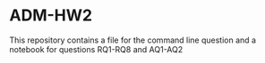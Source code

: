 # ADM-HW2
This repository contains a file for the command line question and a notebook for questions RQ1-RQ8 and AQ1-AQ2
